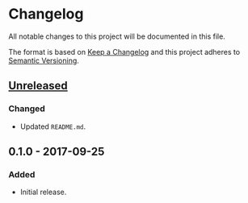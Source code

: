 Changelog
=========
All notable changes to this project will be documented in this file.

The format is based on [Keep a Changelog](http://keepachangelog.com/en/1.0.0/)
and this project adheres to [Semantic Versioning](http://semver.org/spec/v2.0.0.html).

[Unreleased]
------------
### Changed
- Updated `README.md`.

0.1.0 - 2017-09-25
------------------
### Added
- Initial release.

[Unreleased]: https://github.com/jbenner-radham/node-changelog-md-cli/compare/v0.1.0...HEAD
